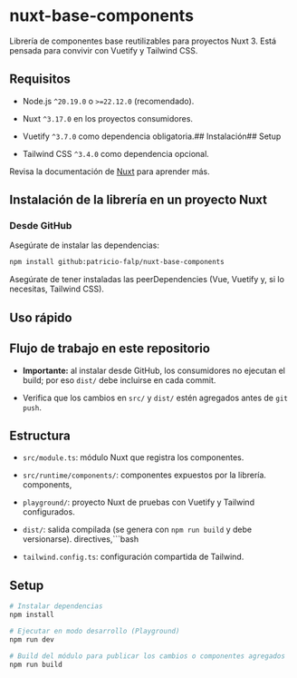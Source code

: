 # nuxt-base-components

Librería de componentes base reutilizables para proyectos Nuxt 3. Está pensada para convivir con Vuetify y Tailwind CSS.

## Requisitos

- Node.js `^20.19.0` o `>=22.12.0` (recomendado).

- Nuxt `^3.17.0` en los proyectos consumidores.

- Vuetify `^3.7.0` como dependencia obligatoria.## Instalación## Setup

- Tailwind CSS `^3.4.0` como dependencia opcional.

Revisa la documentación de [Nuxt](https://nuxt.com/docs/getting-started/introduction) para aprender más.

## Instalación de la librería en un proyecto Nuxt

### Desde GitHub

Asegúrate de instalar las dependencias:

```bash
npm install github:patricio-falp/nuxt-base-components
```

Asegúrate de tener instaladas las peerDependencies (Vue, Vuetify y, si lo necesitas, Tailwind CSS).

## Uso rápido

## Flujo de trabajo en este repositorio

- **Importante:** al instalar desde GitHub, los consumidores no ejecutan el build; por eso `dist/` debe incluirse en cada commit.

- Verifica que los cambios en `src/` y `dist/` estén agregados antes de `git push`.

## Estructura

- `src/module.ts`: módulo Nuxt que registra los componentes.

- `src/runtime/components/`: componentes expuestos por la librería. components,

- `playground/`: proyecto Nuxt de pruebas con Vuetify y Tailwind configurados.

- `dist/`: salida compilada (se genera con `npm run build` y debe versionarse). directives,```bash

- `tailwind.config.ts`: configuración compartida de Tailwind.

## Setup

```bash
# Instalar dependencias
npm install

# Ejecutar en modo desarrollo (Playground)
npm run dev

# Build del módulo para publicar los cambios o componentes agregados
npm run build
```